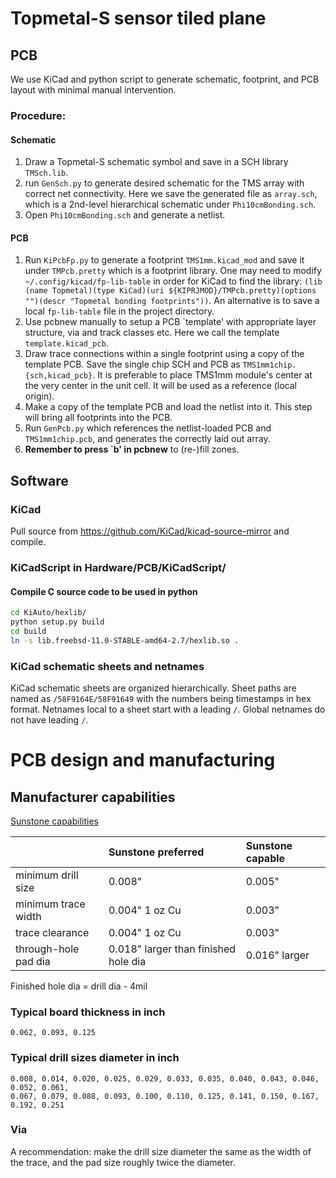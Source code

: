 # Topmetal-S sensor tiled plane

## PCB

We use KiCad and python script to generate schematic, footprint, and PCB layout with minimal manual intervention.

### Procedure:
#### Schematic
1. Draw a Topmetal-S schematic symbol and save in a SCH library ```TMSch.lib```.
2. run ```GenSch.py``` to generate desired schematic for the TMS array with correct net connectivity.  Here we save the generated file as ```array.sch```, which is a 2nd-level hierarchical schematic under ```Phi10cmBonding.sch```.
3. Open ```Phi10cmBonding.sch``` and generate a netlist.
#### PCB
1. Run ```KiPcbFp.py``` to generate a footprint ```TMS1mm.kicad_mod``` and save it under ```TMPcb.pretty``` which is a footprint library.  One may need to modify ```~/.config/kicad/fp-lib-table``` in order for KiCad to find the library: ```(lib (name Topmetal)(type KiCad)(uri ${KIPRJMOD}/TMPcb.pretty)(options "")(descr "Topmetal bonding footprints"))```.  An alternative is to save a local ```fp-lib-table``` file in the project directory.
2. Use pcbnew manually to setup a PCB `template' with appropriate layer structure, via and track classes etc.  Here we call the template ```template.kicad_pcb```.
3. Draw trace connections within a single footprint using a copy of the template PCB.  Save the single chip SCH and PCB as ```TMS1mm1chip.{sch,kicad_pcb}```.  It is preferable to place TMS1mm module's center at the very center in the unit cell.  It will be used as a reference (local origin).
4. Make a copy of the template PCB and load the netlist into it.  This step will bring all footprints into the PCB.
5. Run ```GenPcb.py``` which references the netlist-loaded PCB and ```TMS1mm1chip.pcb```, and generates the correctly laid out array.
6. **Remember to press `b' in pcbnew** to (re-)fill zones.

## Software
### KiCad

Pull source from https://github.com/KiCad/kicad-source-mirror and compile.

### KiCadScript in Hardware/PCB/KiCadScript/

#### Compile C source code to be used in python
```sh
cd KiAuto/hexlib/
python setup.py build
cd build
ln -s lib.freebsd-11.0-STABLE-amd64-2.7/hexlib.so .
```

### KiCad schematic sheets and netnames
KiCad schematic sheets are organized hierarchically.  Sheet paths are named as ```/58F9164E/58F91649``` with the numbers being timestamps in hex format.  Netnames local to a sheet start with a leading ```/```.  Global netnames do not have leading ```/```.

# PCB design and manufacturing

## Manufacturer capabilities

[Sunstone capabilities](http://www.sunstone.com/pcb-manufacturing-capabilities/detailed-capabilities)

|                     | Sunstone preferred | Sunstone capable |
| ------------------- |:------------------ |:---------------- |
| minimum drill size  | 0.008"             | 0.005"           |
| minimum trace width | 0.004" 1 oz Cu     | 0.003"           |
| trace clearance     | 0.004" 1 oz Cu     | 0.003"           |
| through-hole pad dia | 0.018" larger than finished hole dia | 0.016" larger |

Finished hole dia = drill dia - 4mil

### Typical board thickness in inch
```
0.062, 0.093, 0.125
```

### Typical drill sizes diameter in inch
```
0.008, 0.014, 0.020, 0.025, 0.029, 0.033, 0.035, 0.040, 0.043, 0.046, 0.052, 0.061,
0.067, 0.079, 0.088, 0.093, 0.100, 0.110, 0.125, 0.141, 0.150, 0.167, 0.192, 0.251
```
### Via
A recommendation: make the drill size diameter the same as the width of the trace, and the pad size roughly twice the diameter.
